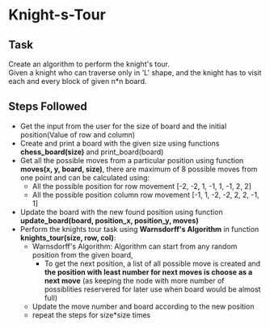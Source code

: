 # Knight-s-Tour
## Task
Create an algorithm to perform the knight's tour.</br>
Given a knight who can traverse only in 'L' shape, and the knight has to visit each and every block of given n*n board.
## Steps Followed
- Get the input from the user for the size of board and the initial position(Value of row and column)
- Create and print a board with the given size using functions **chess_board(size)** and print_board(board)
- Get all the possible moves from a particular position using function **moves(x, y, board, size)**, there are maximum of 8 possible moves from one point and can be calculated using:
  - All the possible position for row movement [-2, -2, 1, -1, 1, -1, 2, 2]
  - All the possible position column row movement [-1, 1, -2, -2, 2, 2, -1, 1]
- Update the board with the new found position using function **update_board(board, position_x, position_y, moves)**
- Perform the knights tour task using **Warnsdorff's Algorithm** in function **knights_tour(size, row, col)**:
  - Warnsdorff's Algorithm: Algorithm can start from any random position from the given board,
    - To get the next position, a list of all possible move is created and **the position with least number for next moves is choose as a next move** (as keeping the node with more number of possiblities reservered for later use when board would be almost full)
  - Update the move number and board according to the new position
  - repeat the steps for size*size times
